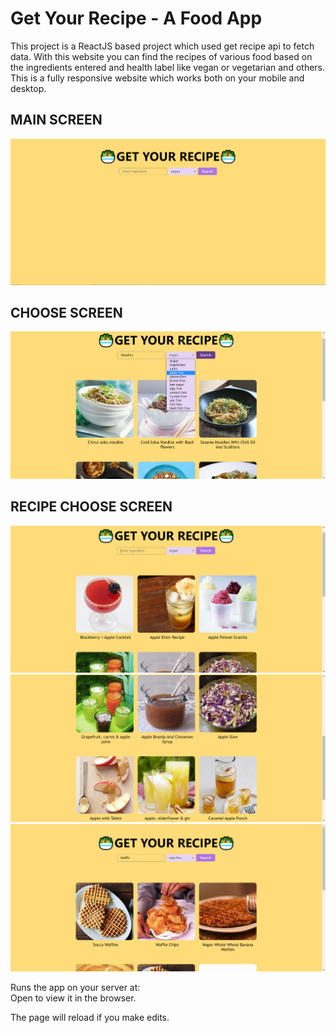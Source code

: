 # Get Your Recipe - A Food App

This project is a ReactJS based project which used get recipe api to fetch data. With this website you can find the recipes of various food based on the ingredients entered and health label like vegan or vegetarian and others. This is a fully responsive website which works both on your mobile and desktop.


## MAIN SCREEN
![Main Screen](/images/main.PNG)



## CHOOSE SCREEN 
![Choose Screen](/images/choose.PNG)



## RECIPE CHOOSE SCREEN 
![one Screen](/images/get1.PNG)
![two Screen](/images/get2.PNG)
![three Screen](/images/1.PNG)


Runs the app on your server at: <br>
Open []() to view it in the browser.

The page will reload if you make edits. 

